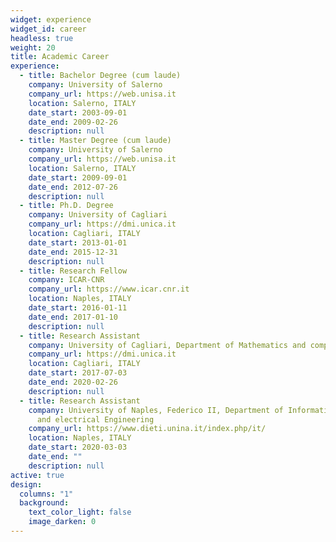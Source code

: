 ```yaml
---
widget: experience
widget_id: career
headless: true
weight: 20
title: Academic Career
experience:
  - title: Bachelor Degree (cum laude)
    company: University of Salerno
    company_url: https://web.unisa.it
    location: Salerno, ITALY
    date_start: 2003-09-01
    date_end: 2009-02-26
    description: null
  - title: Master Degree (cum laude)
    company: University of Salerno
    company_url: https://web.unisa.it
    location: Salerno, ITALY
    date_start: 2009-09-01
    date_end: 2012-07-26
    description: null
  - title: Ph.D. Degree
    company: University of Cagliari
    company_url: https://dmi.unica.it
    location: Cagliari, ITALY
    date_start: 2013-01-01
    date_end: 2015-12-31
    description: null
  - title: Research Fellow
    company: ICAR-CNR
    company_url: https://www.icar.cnr.it
    location: Naples, ITALY
    date_start: 2016-01-11
    date_end: 2017-01-10
    description: null
  - title: Research Assistant
    company: University of Cagliari, Department of Mathematics and computer Sciences
    company_url: https://dmi.unica.it
    location: Cagliari, ITALY
    date_start: 2017-07-03
    date_end: 2020-02-26
    description: null
  - title: Research Assistant
    company: University of Naples, Federico II, Department of Information Technology
      and electrical Engineering
    company_url: https://www.dieti.unina.it/index.php/it/
    location: Naples, ITALY
    date_start: 2020-03-03
    date_end: ""
    description: null
active: true
design:
  columns: "1"
  background:
    text_color_light: false
    image_darken: 0
---
```

